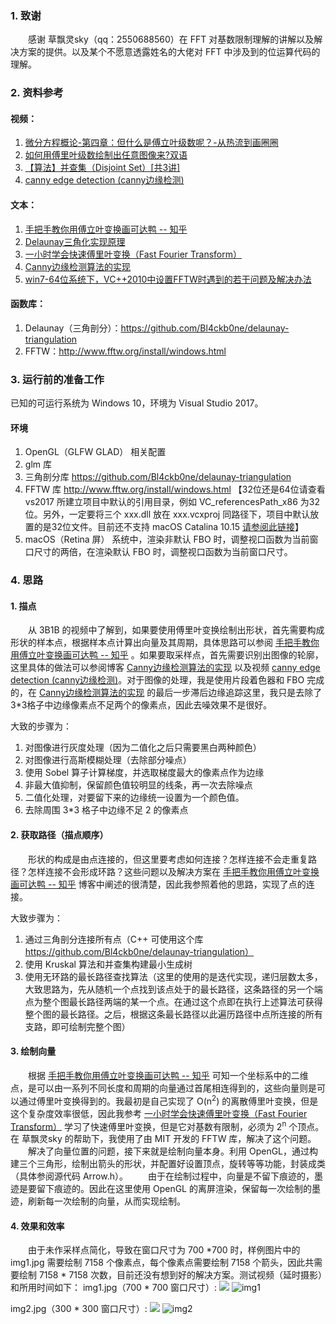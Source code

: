 ### 1. 致谢
&emsp;&emsp;感谢 草飘灵sky（qq：2550688560）在 FFT 对基数限制理解的讲解以及解决方案的提供。以及某个不愿意透露姓名的大佬对 FFT 中涉及到的位运算代码的理解。
### 2. 资料参考
#### 视频：
1. [微分方程概论-第四章：但什么是傅立叶级数呢？-从热流到画圈圈](https://www.bilibili.com/video/av62763042)
2. [如何用傅里叶级数绘制出任意图像来?双语](https://www.bilibili.com/video/av49238862/?spm_id_from=333.788.videocard.7)
3. [【算法】并查集（Disjoint Set）[共3讲]](https://www.bilibili.com/video/av38498175?from=search&seid=18147424545102834054)
4. [canny edge detection (canny边缘检测)](https://b23.tv/av44979367
)
#### 文本：
1. [手把手教你用傅立叶变换画可达鸭 -- 知乎](https://zhuanlan.zhihu.com/p/72632360)
2. [Delaunay三角化实现原理](https://blog.csdn.net/renhaofan/article/details/82261681)
3. [一小时学会快速傅里叶变换（Fast Fourier Transform）](https://zhuanlan.zhihu.com/p/31584464)
4. [Canny边缘检测算法的实现](https://www.cnblogs.com/yzl050819/p/8018022.html)
5. [win7-64位系统下，VC++2010中设置FFTW时遇到的若干问题及解决办法](http://blog.sina.com.cn/s/blog_b528d7c70102w9f7.html)
#### 函数库：
1. Delaunay（三角剖分）：https://github.com/Bl4ckb0ne/delaunay-triangulation
2. FFTW：http://www.fftw.org/install/windows.html
### 3. 运行前的准备工作
已知的可运行系统为 Windows 10，环境为 Visual Studio 2017。
#### 环境
1. OpenGL（GLFW GLAD） 相关配置
2. glm 库
3. 三角剖分库 https://github.com/Bl4ckb0ne/delaunay-triangulation
4. FFTW 库 http://www.fftw.org/install/windows.html
【32位还是64位请查看 vs2017 所建立项目中默认的引用目录，例如 VC_referencesPath_x86 为32位。另外，一定要将三个 xxx.dll 放在 xxx.vcxproj 同路径下，项目中默认放置的是32位文件。目前还不支持 macOS Catalina 10.15 [请参阅此链接](http://www.finkproject.org/)】
5. macOS（Retina 屏） 系统中，渲染非默认 FBO 时，调整视口函数为当前窗口尺寸的两倍，在渲染默认 FBO 时，调整视口函数为当前窗口尺寸。
### 4. 思路
#### 1. 描点
&emsp;&emsp;从 3B1B 的视频中了解到，如果要使用傅里叶变换绘制出形状，首先需要构成形状的样本点，根据样本点计算出向量及其周期，具体思路可以参阅 [手把手教你用傅立叶变换画可达鸭 -- 知乎](https://zhuanlan.zhihu.com/p/72632360) 。如果要取采样点，首先需要识别出图像的轮廓，这里具体的做法可以参阅博客 [Canny边缘检测算法的实现](https://www.cnblogs.com/yzl050819/p/8018022.html) 以及视频 [canny edge detection (canny边缘检测)](https://b23.tv/av44979367)。对于图像的处理，我是使用片段着色器和 FBO 完成的，在 [Canny边缘检测算法的实现](https://www.cnblogs.com/yzl050819/p/8018022.html) 的最后一步滞后边缘追踪这里，我只是去除了 3*3格子中边缘像素点不足两个的像素点，因此去噪效果不是很好。

大致的步骤为：
1. 对图像进行灰度处理（因为二值化之后只需要黑白两种颜色）
2. 对图像进行高斯模糊处理（去除部分噪点）
3. 使用 Sobel 算子计算梯度，并选取梯度最大的像素点作为边缘
4. 非最大值抑制，保留颜色值较明显的线条，再一次去除噪点
5. 二值化处理，对要留下来的边缘统一设置为一个颜色值。
6. 去除周围 3*3 格子中边缘不足 2 的像素点
#### 2. 获取路径（描点顺序）
&emsp;&emsp;形状的构成是由点连接的，但这里要考虑如何连接？怎样连接不会走重复路径？怎样连接不会形成环路？这些问题以及解决方案在 [手把手教你用傅立叶变换画可达鸭 -- 知乎](https://zhuanlan.zhihu.com/p/72632360) 博客中阐述的很清楚，因此我参照着他的思路，实现了点的连接。

大致步骤为：
1. 通过三角剖分连接所有点（C++ 可使用这个库 https://github.com/Bl4ckb0ne/delaunay-triangulation）
2. 使用 Kruskal 算法和并查集构建最小生成树
3. 使用无环路的最长路径查找算法（这里的使用的是迭代实现，递归层数太多，大致思路为，先从随机一个点找到该点处于的最长路径，这条路径的另一个端点为整个图最长路径两端的某一个点。在通过这个点即在执行上述算法可获得整个图的最长路径。之后，根据这条最长路径以此遍历路径中点所连接的所有支路，即可绘制完整个图）
#### 3. 绘制向量
&emsp;&emsp;根据 [手把手教你用傅立叶变换画可达鸭 -- 知乎](https://zhuanlan.zhihu.com/p/72632360) 可知一个坐标系中的二维点，是可以由一系列不同长度和周期的向量通过首尾相连得到的，这些向量则是可以通过傅里叶变换得到的。我最初是自己实现了 O(n<sup>2</sup>) 的离散傅里叶变换，但是这个复杂度效率很低，因此我参考 [一小时学会快速傅里叶变换（Fast Fourier Transform）](https://zhuanlan.zhihu.com/p/31584464) 学习了快速傅里叶变换，但是它对基数有限制，必须为 2<sup>n</sup> 个顶点。在 草飘灵sky 的帮助下，我使用了由 MIT 开发的 FFTW 库，解决了这个问题。
&emsp;&emsp;解决了向量位置的问题，接下来就是绘制向量本身。利用 OpenGL，通过构建三个三角形，绘制出箭头的形状，并配置好设置顶点，旋转等等功能，封装成类（具体参阅源代码 Arrow.h）。
&emsp;&emsp;由于在绘制过程中，向量是不留下痕迹的，墨迹是要留下痕迹的。因此在这里使用 OpenGL 的离屏渲染，保留每一次绘制的墨迹，刷新每一次绘制的向量，从而实现绘制。
#### 4. 效果和效率
&emsp;&emsp;由于未作采样点简化，导致在窗口尺寸为 700 *700 时，样例图片中的 img1.jpg 需要绘制 7158 个像素点，每个像素点需要绘制 7158 个箭头，因此共需要绘制 7158 * 7158 次数，目前还没有想到好的解决方案。测试视频（延时摄影）和所用时间如下：
img1.jpg（700 * 700 窗口尺寸）:
<img src="/example/img1.gif">
![img1](/example/img1.png)

img2.jpg（300 * 300 窗口尺寸）:
<img src="/example/img2.gif">
![img2](/example/img2.png)